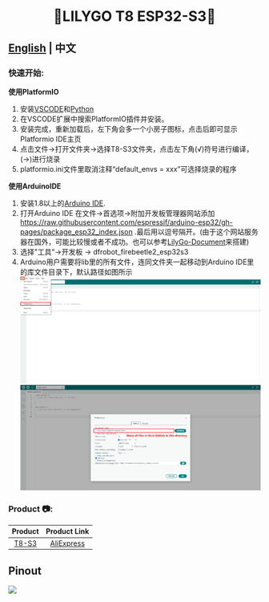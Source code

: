 <!--
 * @Description: None
 * @version: V1.0.0
 * @Author: LILYGO_L
 * @Date: 2023-08-18 15:59:42
 * @LastEditors: LILYGO_L
 * @LastEditTime: 2023-08-18 18:06:11
 * @License: GPL 3.0
-->
<h1 align = "center">🌟LILYGO T8 ESP32-S3🌟</h1>

## **[English](./README.md) | 中文**

<h3 align = "left">快速开始:</h3>

**使用PlatformIO**
1. 安装[VSCODE](https://code.visualstudio.com/)和[Python](https://www.python.org/)
2. 在VSCODE扩展中搜索PlatformIO插件并安装。
3. 安装完成，重新加载后，左下角会多一个小房子图标，点击后即可显示Platformio IDE主页
4. 点击文件->打开文件夹->选择T8-S3文件夹，点击左下角(√)符号进行编译， (→)进行烧录
5. platformio.ini文件里取消注释“default_envs = xxx”可选择烧录的程序

**使用ArduinoIDE**
1. 安装1.8以上的[Arduino IDE](http://www.arduino.cc/en/main/software).
2. 打开Arduino IDE 在文件->首选项->附加开发板管理器网站添加 https://raw.githubusercontent.com/espressif/arduino-esp32/gh-pages/package_esp32_index.json .最后用以逗号隔开。(由于这个网站服务器在国外，可能比较慢或者不成功。也可以参考[LilyGo-Document](https://github.com/Xinyuan-LilyGO/LilyGo-Document)来搭建)
3. 选择"工具"->开发板 -> dfrobot_firebeetle2_esp32s3
4. Arduino用户需要将lib里的所有文件，连同文件夹一起移动到Arduino IDE里的库文件目录下，默认路径如图所示
![](image/Arduino_user_readme_01.png)
![](image/Arduino_user_readme_02.png)

<h3 align = "left">Product 📷:</h3>

|  Product  | Product  Link  |
| :-------: | :------------: |
| [T8-S3]() | [AliExpress]() |

## Pinout
![](image/T8-S3_V1.0.jpg)
